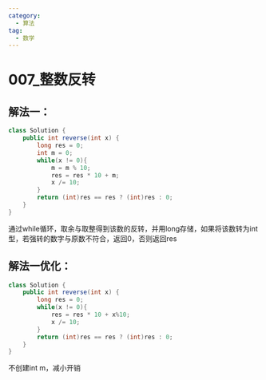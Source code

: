 ```yaml
---
category: 
  - 算法
tag: 
  - 数学
---
```

# 007_整数反转

<Badge text="中等" type="warning" vertical="middle" />

## 解法一：

```java
class Solution {
    public int reverse(int x) {
        long res = 0;
        int m = 0;
        while(x != 0){
            m = m % 10;
            res = res * 10 + m;
            x /= 10;
        }
        return (int)res == res ? (int)res : 0;
    }
}
```

通过while循环，取余与取整得到该数的反转，并用long存储，如果将该数转为int型，若强转的数字与原数不符合，返回0，否则返回res

## 解法一优化：

```java
class Solution {
    public int reverse(int x) {
        long res = 0;
        while(x != 0){
            res = res * 10 + x%10;
            x /= 10;
        }
        return (int)res == res ? (int)res : 0;
    }
}
```

不创建int m，减小开销